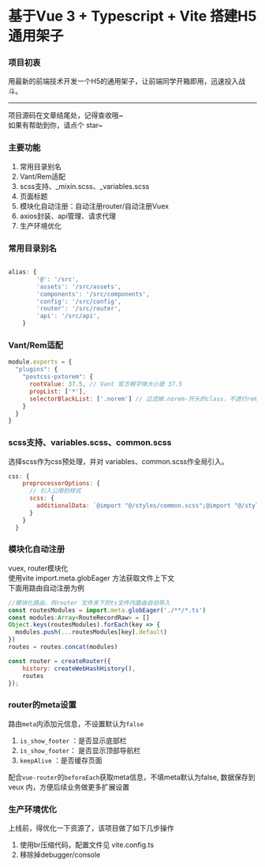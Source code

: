 # 基于Vue 3 + Typescript + Vite 搭建H5通用架子

### 项目初衷

用最新的前端技术开发一个H5的通用架子，让前端同学开箱即用，迅速投入战斗。

----

项目源码在文章结尾处，记得查收哦~ <br>
如果有帮助到你，请点个 star~ 

### 主要功能
1. 常用目录别名
2. Vant/Rem适配
3. scss支持、_mixin.scss、_variables.scss
4. 页面标题
5. 模块化自动注册：自动注册router/自动注册Vuex
6. axios封装、api管理、请求代理
7. 生产环境优化


### 常用目录别名
```js

alias: {
        '@': '/src',
        'assets': '/src/assets',
        'components': '/src/components',
        'config': '/src/config',
        'router': '/src/router',
        'api': '/src/api',
    }
```

### Vant/Rem适配

```js
module.exports = {
  "plugins": {
    "postcss-pxtorem": {
      rootValue: 37.5, // Vant 官方根字体大小是 37.5
      propList: ['*'],
      selectorBlackList: ['.norem'] // 过滤掉.norem-开头的class，不进行rem转换
    }
  }
}
```

### scss支持、variables.scss、common.scss
选择scss作为css预处理，并对 variables、common.scss作全局引入。
```js
css: {
    preprocessorOptions: {
      // 引入公用的样式
      scss: {
        additionalData: `@import "@/styles/common.scss";@import "@/styles/variable.scss";`,
      }
    }
  }
```

### 模块化自动注册

vuex, router模块化<br>
使用vite import.meta.globEager 方法获取文件上下文<br>
下面用路由自动注册为例

```js
//模块化路由，将router 文件夹下的ts文件内路由自动导入
const routesModules = import.meta.globEager('./**/*.ts')
const modules:Array<RouteRecordRaw> = []
Object.keys(routesModules).forEach(key => {
  modules.push(...routesModules[key].default)
})
routes = routes.concat(modules)

const router = createRouter({
    history: createWebHashHistory(),
    routes
});
```

### router的meta设置
路由`meta`内添加元信息，不设置默认为`false`
1. `is_show_footer` ：是否显示底部栏
2. `is_show_footer`： 是否显示顶部导航栏
3. `keepAlive` ：是否缓存页面

配合`vue-router`的`beforeEach`获取meta信息，不填meta默认为false, 数据保存到veux 内，方便后续业务做更多扩展设置



### 生产环境优化

上线前，得优化一下资源了，该项目做了如下几步操作

1. 使用br压缩代码，配置文件见 vite.config.ts
2. 移除掉debugger/console



